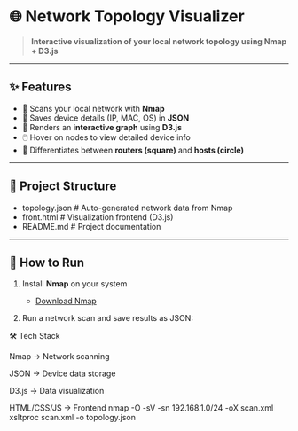 # 🌐 Network Topology Visualizer  

> **Interactive visualization of your local network topology using Nmap + D3.js**  

---

## ✨ Features  
- 🔎 Scans your local network with **Nmap**  
- 📂 Saves device details (IP, MAC, OS) in **JSON**  
- 🎨 Renders an **interactive graph** using **D3.js**  
- 🖱️ Hover on nodes to view detailed device info  
- 📡 Differentiates between **routers (square)** and **hosts (circle)**  

---

## 📂 Project Structure  
- topology.json # Auto-generated network data from Nmap
- front.html # Visualization frontend (D3.js)
- README.md # Project documentation


---

## 🚀 How to Run  

1. Install **Nmap** on your system  
   - [Download Nmap](https://nmap.org/download.html)  

2. Run a network scan and save results as JSON:  


🛠️ Tech Stack

Nmap → Network scanning

JSON → Device data storage

D3.js → Data visualization

HTML/CSS/JS → Frontend
   nmap -O -sV -sn 192.168.1.0/24 -oX scan.xml
   xsltproc scan.xml -o topology.json
